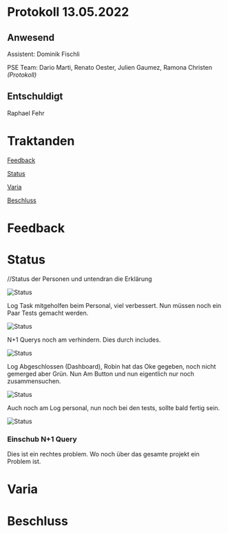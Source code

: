 # Protokoll 13.05.2022
## Anwesend 
Assistent: Dominik Fischli

PSE Team: Dario Marti, Renato Oester, Julien Gaumez, Ramona Christen _(Protokoll)_
## Entschuldigt
Raphael Fehr
# Traktanden

[Feedback](#feedback-assistent) 

[Status](#status)

[Varia](#varia)

[Beschluss](#beschluss)

# Feedback


# Status
//Status der Personen und untendran die Erklärung 

![Status](https://img.shields.io/badge/Ramona_Christen-green-green)

Log Task mitgeholfen beim Personal, viel verbessert. Nun müssen noch ein Paar Tests gemacht werden.  



![Status](https://img.shields.io/badge/Dario_Marti-orange-orange)

N+1 Querys noch am verhindern. Dies durch includes. 


![Status](https://img.shields.io/badge/Renat_Oester-green-green)

Log Abgeschlossen (Dashboard), Robin hat das Oke gegeben, noch nicht gemerged aber Grün. Nun Am Button und nun eigentlich nur noch zusammensuchen. 


![Status](https://img.shields.io/badge/Julien_Gaumez-green-green)

Auch noch am Log personal, nun noch bei den tests, sollte bald fertig sein. 


![Status](https://img.shields.io/badge/Raphael_Fehr-green-green)

### Einschub N+1 Query 

Dies ist ein rechtes problem. Wo noch über das gesamte projekt ein Problem ist.


# Varia 



# Beschluss 


